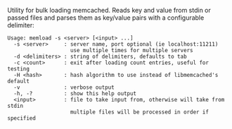 Utility for bulk loading memcached. Reads key and value from stdin or passed files and parses them as key/value pairs with a configurable delimiter:

	Usage: memload -s <server> [<input> ...]
	  -s <server>     : server name, port optional (ie localhost:11211)
	                    use multiple times for multiple servers
	  -d <delimiters> : string of delimiters, defaults to tab
	  -c <count>      : exit after loading count entries, useful for testing
	  -H <hash>       : hash algorithm to use instead of libmemcached's default
	  -v              : verbose output
	  -h, -?          : show this help output
	  <input>         : file to take input from, otherwise will take from stdin
	                    multiple files will be processed in order if specified

